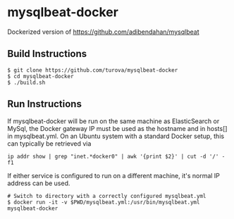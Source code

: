 # mysqlbeat-docker
Dockerized version of https://github.com/adibendahan/mysqlbeat 

## Build Instructions

```shell
$ git clone https://github.com/turova/mysqlbeat-docker
$ cd mysqlbeat-docker
$ ./build.sh
```

## Run Instructions

If mysqlbeat-docker will be run on the same machine as ElasticSearch or MySql, the Docker gateway IP must be used as the hostname and in hosts[] in mysqlbeat.yml. On an Ubuntu system with a standard Docker setup, this can typically be retrieved via 

```ip addr show | grep "inet.*docker0" | awk '{print $2}' | cut -d '/' -f1```

If either service is configured to run on a different machine, it's normal IP address can be used.

```shell
# Switch to directory with a correctly configured mysqlbeat.yml
$ docker run -it -v $PWD/mysqlbeat.yml:/usr/bin/mysqlbeat.yml mysqlbeat-docker
```

